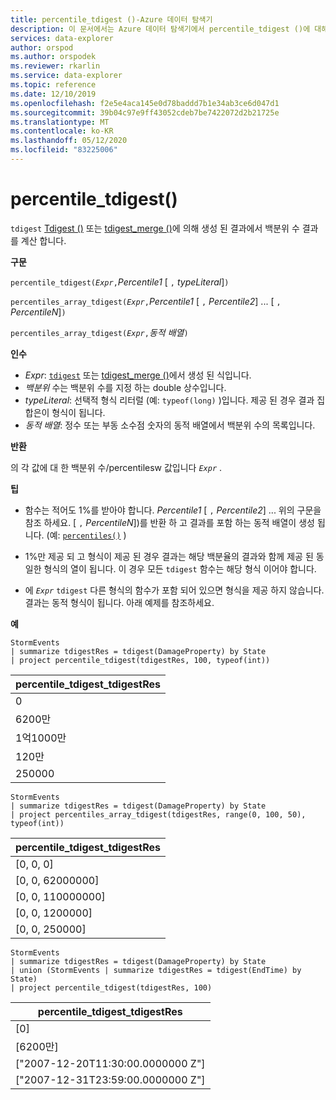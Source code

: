 ```yaml
---
title: percentile_tdigest ()-Azure 데이터 탐색기
description: 이 문서에서는 Azure 데이터 탐색기에서 percentile_tdigest ()에 대해 설명 합니다.
services: data-explorer
author: orspod
ms.author: orspodek
ms.reviewer: rkarlin
ms.service: data-explorer
ms.topic: reference
ms.date: 12/10/2019
ms.openlocfilehash: f2e5e4aca145e0d78baddd7b1e34ab3ce6d047d1
ms.sourcegitcommit: 39b04c97e9ff43052cdeb7be7422072d2b21725e
ms.translationtype: MT
ms.contentlocale: ko-KR
ms.lasthandoff: 05/12/2020
ms.locfileid: "83225006"
---
```

# <a name="percentile_tdigest"></a>percentile_tdigest()

`tdigest` [Tdigest ()](tdigest-aggfunction.md) 또는 [tdigest_merge ()](tdigest-merge-aggfunction.md)에 의해 생성 된 결과에서 백분위 수 결과를 계산 합니다.

**구문**

`percentile_tdigest(`*`Expr`*`,`*Percentile1* [ `,` *typeLiteral*]`)`

`percentiles_array_tdigest(`*`Expr`*`,`*Percentile1* [ `,` *Percentile2*] ... [ `,` *PercentileN*]`)`

`percentiles_array_tdigest(`*`Expr`*`,`*동적 배열*`)`

**인수**

* *Expr*: [`tdigest`](tdigest-aggfunction.md) 또는 [tdigest_merge ()](tdigest-merge-aggfunction.md)에서 생성 된 식입니다.
* *백분위* 수는 백분위 수를 지정 하는 double 상수입니다.
* *typeLiteral*: 선택적 형식 리터럴 (예: `typeof(long)` )입니다. 제공 된 경우 결과 집합은이 형식이 됩니다. 
* *동적 배열*: 정수 또는 부동 소수점 숫자의 동적 배열에서 백분위 수의 목록입니다.

**반환**

의 각 값에 대 한 백분위 수/percentilesw 값입니다 *`Expr`* .

**팁**

* 함수는 적어도 1%를 받아야 합니다. *Percentile1* [ `,` *Percentile2*] ... 위의 구문을 참조 하세요. [ `,` *PercentileN*])를 반환 하 고 결과를 포함 하는 동적 배열이 생성 됩니다. (예: [`percentiles()`](percentiles-aggfunction.md) )
  
* 1%만 제공 되 고 형식이 제공 된 경우 결과는 해당 백분율의 결과와 함께 제공 된 동일한 형식의 열이 됩니다. 이 경우 모든 `tdigest` 함수는 해당 형식 이어야 합니다.

* 에 *`Expr`* `tdigest` 다른 형식의 함수가 포함 되어 있으면 형식을 제공 하지 않습니다. 결과는 동적 형식이 됩니다. 아래 예제를 참조하세요.

**예**

```kusto
StormEvents
| summarize tdigestRes = tdigest(DamageProperty) by State
| project percentile_tdigest(tdigestRes, 100, typeof(int))
```

|percentile_tdigest_tdigestRes|
|---|
|0|
|6200만|
|1억1000만|
|120만|
|250000|


```kusto
StormEvents
| summarize tdigestRes = tdigest(DamageProperty) by State
| project percentiles_array_tdigest(tdigestRes, range(0, 100, 50), typeof(int))
```

|percentile_tdigest_tdigestRes|
|---|
|[0, 0, 0]|
|[0, 0, 62000000]|
|[0, 0, 110000000]|
|[0, 0, 1200000]|
|[0, 0, 250000]|


```kusto
StormEvents
| summarize tdigestRes = tdigest(DamageProperty) by State
| union (StormEvents | summarize tdigestRes = tdigest(EndTime) by State)
| project percentile_tdigest(tdigestRes, 100)
```

|percentile_tdigest_tdigestRes|
|---|
|[0]|
|[6200만]|
|["2007-12-20T11:30:00.0000000 Z"]|
|["2007-12-31T23:59:00.0000000 Z"]|
